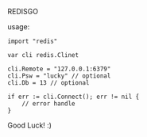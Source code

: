 REDISGO

usage:

    import "redis"

    var cli redis.Clinet

    cli.Remote = "127.0.0.1:6379"
    cli.Psw = "lucky" // optional
    cli.Db = 13 // optional

    if err := cli.Connect(); err != nil {
        // error handle
    }

Good Luck! :)
